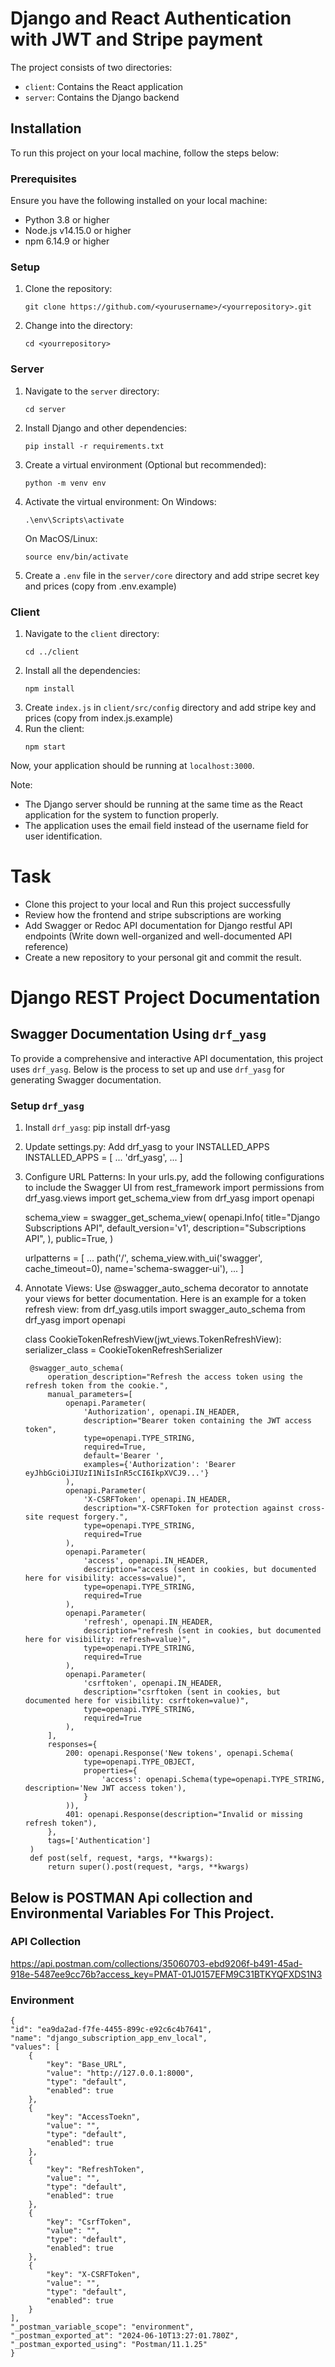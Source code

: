 # Django and React Authentication with JWT and Stripe payment

The project consists of two directories: 

- `client`: Contains the React application
- `server`: Contains the Django backend

## Installation

To run this project on your local machine, follow the steps below:

### Prerequisites

Ensure you have the following installed on your local machine:

- Python 3.8 or higher
- Node.js v14.15.0 or higher
- npm 6.14.9 or higher

### Setup

1. Clone the repository:
    ```
    git clone https://github.com/<yourusername>/<yourrepository>.git
    ```
2. Change into the directory:
    ```
    cd <yourrepository>
    ```

### Server

1. Navigate to the `server` directory:
    ```
    cd server
    ```
2. Install Django and other dependencies:
    ```
    pip install -r requirements.txt
    ```
3. Create a virtual environment (Optional but recommended):
    ```
    python -m venv env
    ```
4. Activate the virtual environment:
    On Windows:
    ```
    .\env\Scripts\activate
    ```
    On MacOS/Linux:
    ```
    source env/bin/activate
    ```
5. Create a `.env` file in the `server/core` directory and add stripe secret key and prices (copy from .env.example)

### Client

1. Navigate to the `client` directory:
    ```
    cd ../client
    ```
2. Install all the dependencies:
    ```
    npm install
    ```
3. Create `index.js` in `client/src/config` directory and add stripe key and prices (copy from index.js.example)
4. Run the client:
    ```
    npm start
    ```

Now, your application should be running at `localhost:3000`.

Note:
- The Django server should be running at the same time as the React application for the system to function properly.
- The application uses the email field instead of the username field for user identification.


# Task
- Clone this project to your local and Run this project successfully
- Review how the frontend and stripe subscriptions are working
- Add Swagger or Redoc API documentation for Django restful API endpoints (Write down well-organized and well-documented API reference)
- Create a new repository to your personal git and commit the result.

# Django REST Project Documentation

## Swagger Documentation Using `drf_yasg`

To provide a comprehensive and interactive API documentation, this project uses `drf_yasg`. Below is the process to set up and use `drf_yasg` for generating Swagger documentation.

### Setup `drf_yasg`

1. Install `drf_yasg`:
  pip install drf-yasg
2. Update settings.py: Add drf_yasg to your INSTALLED_APPS
    INSTALLED_APPS = [
        ...
        'drf_yasg',
        ...
    ]
3. Configure URL Patterns: In your urls.py, add the following configurations to include the Swagger UI 
    from rest_framework import permissions
    from drf_yasg.views import get_schema_view
    from drf_yasg import openapi

    schema_view = swagger_get_schema_view(
    openapi.Info(
        title="Django Subscriptions API",
        default_version='v1',
        description="Subscriptions API",
    ),
    public=True,
    )

    urlpatterns = [
        ...
        path('/', schema_view.with_ui('swagger', cache_timeout=0), name='schema-swagger-ui'),
        ...
    ]

4. Annotate Views: Use @swagger_auto_schema decorator to annotate your views for better documentation. Here is an example for a token refresh view:
    from drf_yasg.utils import swagger_auto_schema
    from drf_yasg import openapi

    class CookieTokenRefreshView(jwt_views.TokenRefreshView):
        serializer_class = CookieTokenRefreshSerializer

        @swagger_auto_schema(
            operation_description="Refresh the access token using the refresh token from the cookie.",
            manual_parameters=[
                openapi.Parameter(
                    'Authorization', openapi.IN_HEADER,
                    description="Bearer token containing the JWT access token",
                    type=openapi.TYPE_STRING,
                    required=True,
                    default='Bearer ',
                    examples={'Authorization': 'Bearer eyJhbGciOiJIUzI1NiIsInR5cCI6IkpXVCJ9...'}
                ),
                openapi.Parameter(
                    'X-CSRFToken', openapi.IN_HEADER,
                    description="X-CSRFToken for protection against cross-site request forgery.",
                    type=openapi.TYPE_STRING,
                    required=True
                ),
                openapi.Parameter(
                    'access', openapi.IN_HEADER,
                    description="access (sent in cookies, but documented here for visibility: access=value)",
                    type=openapi.TYPE_STRING,
                    required=True
                ),
                openapi.Parameter(
                    'refresh', openapi.IN_HEADER,
                    description="refresh (sent in cookies, but documented here for visibility: refresh=value)",
                    type=openapi.TYPE_STRING,
                    required=True
                ),
                openapi.Parameter(
                    'csrftoken', openapi.IN_HEADER,
                    description="csrftoken (sent in cookies, but documented here for visibility: csrftoken=value)",
                    type=openapi.TYPE_STRING,
                    required=True
                ),
            ],
            responses={
                200: openapi.Response('New tokens', openapi.Schema(
                    type=openapi.TYPE_OBJECT,
                    properties={
                        'access': openapi.Schema(type=openapi.TYPE_STRING, description='New JWT access token'),
                    }
                )),
                401: openapi.Response(description="Invalid or missing refresh token"),
            },
            tags=['Authentication']
        )
        def post(self, request, *args, **kwargs):
            return super().post(request, *args, **kwargs)




## Below is POSTMAN Api collection and Environmental Variables For This Project.
 
### API Collection
  https://api.postman.com/collections/35060703-ebd9206f-b491-45ad-918e-5487ee9cc76b?access_key=PMAT-01J0157EFM9C31BTKYQFXDS1N3

### Environment


    {
	"id": "ea9da2ad-f7fe-4455-899c-e92c6c4b7641",
	"name": "django_subscription_app_env_local",
	"values": [
		{
			"key": "Base_URL",
			"value": "http://127.0.0.1:8000",
			"type": "default",
			"enabled": true
		},
		{
			"key": "AccessToekn",
			"value": "",
			"type": "default",
			"enabled": true
		},
		{
			"key": "RefreshToken",
			"value": "",
			"type": "default",
			"enabled": true
		},
		{
			"key": "CsrfToken",
			"value": "",
			"type": "default",
			"enabled": true
		},
		{
			"key": "X-CSRFToken",
			"value": "",
			"type": "default",
			"enabled": true
		}
	],
	"_postman_variable_scope": "environment",
	"_postman_exported_at": "2024-06-10T13:27:01.780Z",
	"_postman_exported_using": "Postman/11.1.25"
    }

